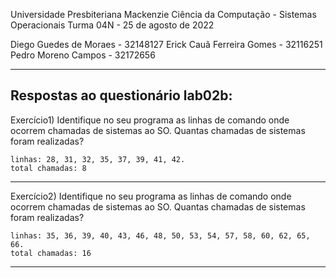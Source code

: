 Universidade Presbiteriana Mackenzie
Ciência da Computação - Sistemas Operacionais
Turma 04N - 25 de agosto de 2022

Diego Guedes de Moraes - 32148127
Erick Cauã Ferreira Gomes - 32116251
Pedro Moreno Campos - 32172656

--------------------------------------------
Respostas ao questionário lab02b:
--------------------------------------------
Exercício1)
Identifique no seu programa as linhas de comando onde ocorrem chamadas de sistemas ao SO.
Quantas chamadas de sistemas foram realizadas?

    linhas: 28, 31, 32, 35, 37, 39, 41, 42.
    total chamadas: 8

--------------------------------------------
Exercício2)
Identifique no seu programa as linhas de comando onde ocorrem chamadas de sistemas ao SO.
Quantas chamadas de sistemas foram realizadas?

    linhas: 35, 36, 39, 40, 43, 46, 48, 50, 53, 54, 57, 58, 60, 62, 65, 66.
    total chamadas: 16

--------------------------------------------

